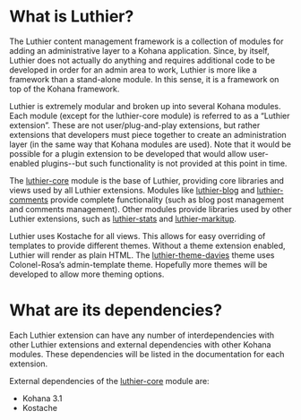 ﻿# What is Luthier?

The Luthier content management framework is a collection of modules
for adding an administrative layer to a Kohana application. Since, by itself,
Luthier does not actually do anything and requires additional code to be developed
in order for an admin area to work, Luthier is more like a framework than a
stand-alone module. In this sense, it is a framework on top of the Kohana framework.

Luthier is extremely modular and broken up into several Kohana modules. Each module
(except for the luthier-core module) is referred to as a “Luthier extension”. These are
not user/plug-and-play extensions, but rather extensions that developers must piece
together to create an administration layer (in the same way that Kohana modules are
used). Note that it would be possible for a plugin extension to be developed that
would allow user-enabled plugins--but such functionality is not provided at this
point in time.

The [luthier-core](https://github.com/luthier/luthier-core) module is the base of Luthier,
providing core libraries and views used by all Luthier extensions. Modules like
[luthier-blog](https://github.com/luthier/luthier-blog) and
[luthier-comments](https://github.com/luthier/luthier-comments)
provide complete functionality (such as blog post management and comments management).
Other modules provide libraries used by other Luthier extensions, such as
[luthier-stats](https://github.com/luthier/luthier-stats) and [luthier-markitup](https://github.com/luthier/luthier-markitup).

Luthier uses Kostache for all views. This allows for easy overriding of templates to
provide different themes. Without a theme extension enabled, Luthier will render as
plain HTML. The [luthier-theme-davies](https://github.com/luthier/luthier-theme-davies)
theme uses Colonel-Rosa’s admin-template theme. Hopefully more themes will be
developed to allow more theming options.

# What are its dependencies?

Each Luthier extension can have any number of interdependencies with other Luthier
extensions and external dependencies with other Kohana modules. These dependencies
will be listed in the documentation for each extension.

External dependencies of the [luthier-core](https://github.com/luthier/luthier-core) module are:

 - Kohana 3.1
 - Kostache

